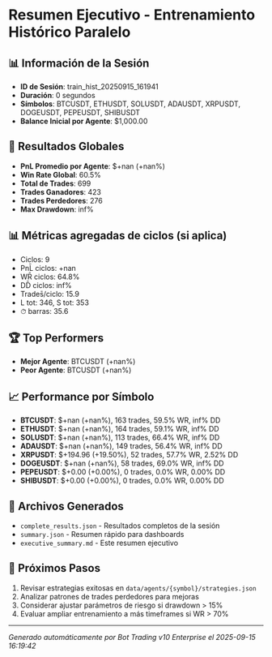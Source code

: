 # Resumen Ejecutivo - Entrenamiento Histórico Paralelo

## 📊 Información de la Sesión
- **ID de Sesión**: train_hist_20250915_161941
- **Duración**: 0 segundos
- **Símbolos**: BTCUSDT, ETHUSDT, SOLUSDT, ADAUSDT, XRPUSDT, DOGEUSDT, PEPEUSDT, SHIBUSDT
- **Balance Inicial por Agente**: $1,000.00

## 🎯 Resultados Globales
- **PnL Promedio por Agente**: $+nan (+nan%)
- **Win Rate Global**: 60.5%
- **Total de Trades**: 699
- **Trades Ganadores**: 423
- **Trades Perdedores**: 276
- **Max Drawdown**: inf%

## 📊 Métricas agregadas de ciclos (si aplica)
- Ciclos: 9
- PnL̄ ciclos: +nan
- WR̄ ciclos: 64.8%
- DD̄ ciclos: inf%
- Trades̄/ciclo: 15.9
- L tot: 346, S tot: 353
- ⏱̄ barras: 35.6


## 🏆 Top Performers
- **Mejor Agente**: BTCUSDT (+nan%)
- **Peor Agente**: BTCUSDT (+nan%)

## 📈 Performance por Símbolo
- **BTCUSDT**: $+nan (+nan%), 163 trades, 59.5% WR, inf% DD
- **ETHUSDT**: $+nan (+nan%), 164 trades, 59.1% WR, inf% DD
- **SOLUSDT**: $+nan (+nan%), 113 trades, 66.4% WR, inf% DD
- **ADAUSDT**: $+nan (+nan%), 149 trades, 56.4% WR, inf% DD
- **XRPUSDT**: $+194.96 (+19.50%), 52 trades, 57.7% WR, 2.52% DD
- **DOGEUSDT**: $+nan (+nan%), 58 trades, 69.0% WR, inf% DD
- **PEPEUSDT**: $+0.00 (+0.00%), 0 trades, 0.0% WR, 0.00% DD
- **SHIBUSDT**: $+0.00 (+0.00%), 0 trades, 0.0% WR, 0.00% DD

## 📁 Archivos Generados
- `complete_results.json` - Resultados completos de la sesión
- `summary.json` - Resumen rápido para dashboards
- `executive_summary.md` - Este resumen ejecutivo

## 🎯 Próximos Pasos
1. Revisar estrategias exitosas en `data/agents/{symbol}/strategies.json`
2. Analizar patrones de trades perdedores para mejoras
3. Considerar ajustar parámetros de riesgo si drawdown > 15%
4. Evaluar ampliar entrenamiento a más timeframes si WR > 70%

---
*Generado automáticamente por Bot Trading v10 Enterprise el 2025-09-15 16:19:42*
